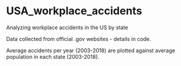 # USA_workplace_accidents
Analyzing workplace accidents in the US by state

Data collected from official .gov websites - details in code.

Average accidents per year (2003-2018) are plotted against average population in each state (2003-2018). 
